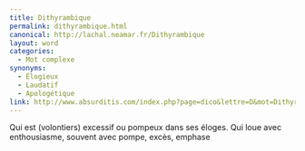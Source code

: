 ```yaml
---
title: Dithyrambique
permalink: dithyrambique.html
canonical: http://lachal.neamar.fr/Dithyrambique
layout: word
categories:
  - Mot complexe
synonyms:
  - Élogieux
  - Laudatif
  - Apologétique
link: http://www.absurditis.com/index.php?page=dico&lettre=D&mot=Dithyrambique
---
```


Qui est (volontiers) excessif ou pompeux dans ses éloges. Qui loue avec enthousiasme, souvent avec pompe, excès, emphase

